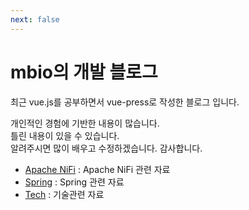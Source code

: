 ```yaml
---
next: false
---
```


# mbio의 개발 블로그

최근 vue.js를 공부하면서 vue-press로 작성한 블로그 입니다.

개인적인 경험에 기반한 내용이 많습니다.  
틀린 내용이 있을 수 있습니다.  
알려주시면 많이 배우고 수정하겠습니다. 감사합니다.

- [Apache NiFi](./ApacheNiFi/index.html) : Apache NiFi 관련 자료
- [Spring](./Spring/index.html) : Spring 관련 자료
- [Tech](./Tech/index.html) : 기술관련 자료

